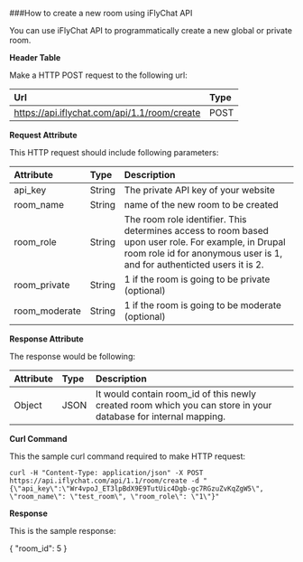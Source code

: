 ###How to create a new room using iFlyChat API

You can use iFlyChat API to programmatically create a new global or private room.

**Header Table**

Make a HTTP POST request to the following url:

| Url        | Type           |
| :------------- |:------------- |
| https://api.iflychat.com/api/1.1/room/create | POST |

**Request Attribute**

This HTTP request should include following parameters:

| Attribute        | Type          | Description |
| :------------- |:------------- | :-------------|
| api_key | String | The private API key of your website |
| room_name | String | name of the new room to be created |
| room_role | String | The room role identifier. This determines access to room based upon user role. For example, in Drupal room role id for anonymous user is 1, and for authenticted users it is 2.
| room_private | String | 1 if the room is going to be private (optional) |
| room_moderate | String | 1 if the room is going to be moderate (optional)

**Response Attribute**

The response would be following:

| Attribute        | Type          | Description |
| :------------- |:------------- | :-------------|
| Object | JSON | It would contain room_id of this newly created room which you can store in your database for internal mapping. |

**Curl Command**

This the sample curl command required to make HTTP request:

` curl -H "Content-Type: application/json" -X POST https://api.iflychat.com/api/1.1/room/create -d "{\"api_key\":\"Wr4vpoJ_ET3lpBdX9E9TutUic4Dgb-gc7RGzuZvKqZgW5\", \"room_name\": \"test_room\", \"room_role\": \"1\"}" `

**Response**

This is the sample response:

{
  "room_id": 5
}

